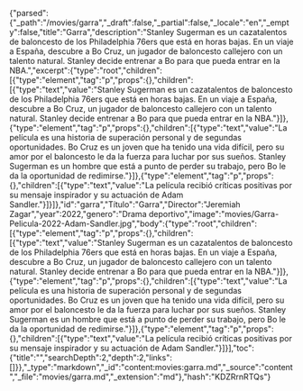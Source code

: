 {"parsed":{"_path":"/movies/garra","_draft":false,"_partial":false,"_locale":"en","_empty":false,"title":"Garra","description":"Stanley Sugerman es un cazatalentos de baloncesto de los Philadelphia 76ers que está en horas bajas. En un viaje a España, descubre a Bo Cruz, un jugador de baloncesto callejero con un talento natural. Stanley decide entrenar a Bo para que pueda entrar en la NBA.","excerpt":{"type":"root","children":[{"type":"element","tag":"p","props":{},"children":[{"type":"text","value":"Stanley Sugerman es un cazatalentos de baloncesto de los Philadelphia 76ers que está en horas bajas. En un viaje a España, descubre a Bo Cruz, un jugador de baloncesto callejero con un talento natural. Stanley decide entrenar a Bo para que pueda entrar en la NBA."}]},{"type":"element","tag":"p","props":{},"children":[{"type":"text","value":"La película es una historia de superación personal y de segundas oportunidades. Bo Cruz es un joven que ha tenido una vida difícil, pero su amor por el baloncesto le da la fuerza para luchar por sus sueños. Stanley Sugerman es un hombre que está a punto de perder su trabajo, pero Bo le da la oportunidad de redimirse."}]},{"type":"element","tag":"p","props":{},"children":[{"type":"text","value":"La película recibió críticas positivas por su mensaje inspirador y su actuación de Adam Sandler."}]}]},"id":"garra","Título":"Garra","Director":"Jeremiah Zagar","year":2022,"genero":"Drama deportivo","image":"movies/Garra-Pelicula-2022-Adam-Sandler.jpg","body":{"type":"root","children":[{"type":"element","tag":"p","props":{},"children":[{"type":"text","value":"Stanley Sugerman es un cazatalentos de baloncesto de los Philadelphia 76ers que está en horas bajas. En un viaje a España, descubre a Bo Cruz, un jugador de baloncesto callejero con un talento natural. Stanley decide entrenar a Bo para que pueda entrar en la NBA."}]},{"type":"element","tag":"p","props":{},"children":[{"type":"text","value":"La película es una historia de superación personal y de segundas oportunidades. Bo Cruz es un joven que ha tenido una vida difícil, pero su amor por el baloncesto le da la fuerza para luchar por sus sueños. Stanley Sugerman es un hombre que está a punto de perder su trabajo, pero Bo le da la oportunidad de redimirse."}]},{"type":"element","tag":"p","props":{},"children":[{"type":"text","value":"La película recibió críticas positivas por su mensaje inspirador y su actuación de Adam Sandler."}]}],"toc":{"title":"","searchDepth":2,"depth":2,"links":[]}},"_type":"markdown","_id":"content:movies:garra.md","_source":"content","_file":"movies/garra.md","_extension":"md"},"hash":"KDZRrnRTQs"}